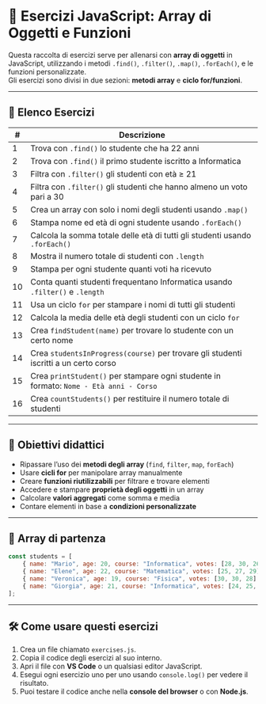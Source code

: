 # 🏫 Esercizi JavaScript: Array di Oggetti e Funzioni

Questa raccolta di esercizi serve per allenarsi con **array di oggetti** in JavaScript, utilizzando i metodi `.find()`, `.filter()`, `.map()`, `.forEach()`, e le funzioni personalizzate.  
Gli esercizi sono divisi in due sezioni: **metodi array** e **ciclo for/funzioni**.

---

## 📝 Elenco Esercizi

| #   | Descrizione                                                                                     |
|-----|-------------------------------------------------------------------------------------------------|
| 1   | Trova con `.find()` lo studente che ha 22 anni                                                 |
| 2   | Trova con `.find()` il primo studente iscritto a Informatica                                   |
| 3   | Filtra con `.filter()` gli studenti con età ≥ 21                                               |
| 4   | Filtra con `.filter()` gli studenti che hanno almeno un voto pari a 30                         |
| 5   | Crea un array con solo i nomi degli studenti usando `.map()`                                   |
| 6   | Stampa nome ed età di ogni studente usando `.forEach()`                                        |
| 7   | Calcola la somma totale delle età di tutti gli studenti usando `.forEach()`                    |
| 8   | Mostra il numero totale di studenti con `.length`                                              |
| 9   | Stampa per ogni studente quanti voti ha ricevuto                                               |
| 10  | Conta quanti studenti frequentano Informatica usando `.filter()` e `.length`                  |
| 11  | Usa un ciclo `for` per stampare i nomi di tutti gli studenti                                  |
| 12  | Calcola la media delle età degli studenti con un ciclo `for`                                  |
| 13  | Crea `findStudent(name)` per trovare lo studente con un certo nome                            |
| 14  | Crea `studentsInProgress(course)` per trovare gli studenti iscritti a un certo corso          |
| 15  | Crea `printStudent()` per stampare ogni studente in formato: `Nome - Età anni - Corso`        |
| 16  | Crea `countStudents()` per restituire il numero totale di studenti                           |

---

## 🎯 Obiettivi didattici

- Ripassare l’uso dei **metodi degli array** (`find`, `filter`, `map`, `forEach`)  
- Usare **cicli for** per manipolare array manualmente  
- Creare **funzioni riutilizzabili** per filtrare e trovare elementi  
- Accedere e stampare **proprietà degli oggetti** in un array  
- Calcolare **valori aggregati** come somma e media  
- Contare elementi in base a **condizioni personalizzate**

---

## 🔹 Array di partenza

```javascript
const students = [
    { name: "Mario", age: 20, course: "Informatica", votes: [28, 30, 26] },
    { name: "Elene", age: 22, course: "Matematica", votes: [25, 27, 29] },
    { name: "Veronica", age: 19, course: "Fisica", votes: [30, 30, 28] },
    { name: "Giorgia", age: 21, course: "Informatica", votes: [24, 25, 26] }
];
```

---

## 🛠️ Come usare questi esercizi

1. Crea un file chiamato `exercises.js`.  
2. Copia il codice degli esercizi al suo interno.  
3. Apri il file con **VS Code** o un qualsiasi editor JavaScript.  
4. Esegui ogni esercizio uno per uno usando `console.log()` per vedere il risultato.  
5. Puoi testare il codice anche nella **console del browser** o con **Node.js**.